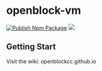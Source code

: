 # openblock-vm
[![Publish Npm Package](https://github.com/openblockcc/openblock-vm/actions/workflows/publish-npm-package.yml/badge.svg)](https://github.com/openblockcc/openblock-vm/actions/workflows/publish-npm-package.yml) ![](https://img.shields.io/github/license/openblockcc/openblock-vm)

## Getting Start

Visit the wiki: openblockcc.github.io

